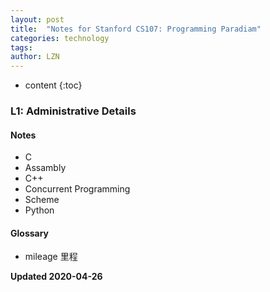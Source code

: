 ```yaml
---
layout: post
title:  "Notes for Stanford CS107: Programming Paradiam"
categories: technology
tags: 
author: LZN
---
```


* content
{:toc}

### L1: Administrative Details

#### Notes

* C
* Assambly
* C++
* Concurrent Programming
* Scheme
* Python

#### Glossary

- mileage       里程




**Updated 2020-04-26**


